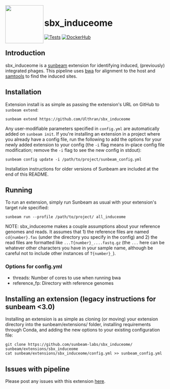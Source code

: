 <img src="https://github.com/sunbeam-labs/sunbeam/blob/stable/docs/images/sunbeam_logo.gif" width=120, height=120 align="left" />

# sbx_induceome

<!-- Badges start -->
[![Tests](https://github.com/sunbeam-labs/sbx_induceome/actions/workflows/tests.yml/badge.svg)](https://github.com/sunbeam-labs/sbx_induceome/actions/workflows/tests.yml)
[![DockerHub](https://img.shields.io/docker/pulls/sunbeamlabs/sbx_induceome)](https://hub.docker.com/repository/docker/sunbeamlabs/sbx_induceome/)
<!-- Badges end -->

## Introduction

sbx_induceome is a [sunbeam](https://github.com/sunbeam-labs/sunbeam) extension for identifying induced, (previously) integrated phages. This pipeline uses [bwa](https://bio-bwa.sourceforge.net/) for alignment to the host and [samtools](https://www.htslib.org/) to find the induced sites.

## Installation

Extension install is as simple as passing the extension's URL on GitHub to `sunbeam extend`:

    sunbeam extend https://github.com/Ulthran/sbx_induceome

Any user-modifiable parameters specified in `config.yml` are automatically added on `sunbeam init`. If you're installing an extension in a project where you already have a config file, run the following to add the options for your newly added extension to your config (the `-i` flag means in-place config file modification; remove the `-i` flag to see the new config in stdout):

    sunbeam config update -i /path/to/project/sunbeam_config.yml

Installation instructions for older versions of Sunbeam are included at the end of this README.

## Running

To run an extension, simply run Sunbeam as usual with your extension's target rule specified:

    sunbeam run --profile /path/to/project/ all_induceome

NOTE: sbx_induceome makes a couple assumptions about your reference genomes and reads. It assumes that 1) the reference files are named `cd{number}.fas` (under the directory you specify in the config) and 2) the read files are formatted like `...T{number}_....fastq.gz` (the `...` here can be whatever other characters you have in your sample name, although be careful not to include other instances of `T{number}_`).

### Options for config.yml

  - threads: Number of cores to use when running bwa
  - reference_fp: Directory with reference genomes
    
## Installing an extension (legacy instructions for sunbeam <3.0)

Installing an extension is as simple as cloning (or moving) your extension directory into the sunbeam/extensions/ folder, installing requirements through Conda, and adding the new options to your existing configuration file: 

    git clone https://github.com/sunbeam-labs/sbx_induceome/ sunbeam/extensions/sbx_induceome
    cat sunbeam/extensions/sbx_induceome/config.yml >> sunbeam_config.yml

## Issues with pipeline

Please post any issues with this extension [here](https://github.com/Ulthran/sbx_induceome/issues).
